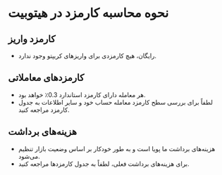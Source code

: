 # نحوه محاسبه کارمزد در هیتوبیت


## کارمزد واریز

-	رایگان، هیچ کارمزدی برای واریزهای کریپتو وجود ندارد.

## کارمزدهای معاملاتی

-	هر معامله دارای کارمزد استاندارد 0.3٪ خواهد بود.
-	لطفاً برای بررسی سطح کارمزد معامله حساب خود و سایر اطلاعات به جدول کارمزد مراجعه کنید.

## هزینه‌های برداشت

-	هزینه‌های برداشت ما پویا است و به طور خودکار بر اساس وضعیت بازار تنظیم می‌شود.
-	برای هزینه‌های برداشت فعلی، لطفاً به جدول کارمزدها مراجعه کنید.

